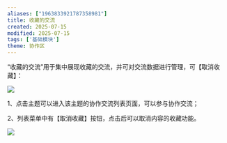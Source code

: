 ```yaml
---
aliases: ["1963833921787358981"]
title: 收藏的交流
created: 2025-07-15
modified: 2025-07-15
tags: ['基础模块']
theme: 协作区
---
```


“收藏的交流”用于集中展现收藏的交流，并可对交流数据进行管理，可【取消收藏】：

![](baa9f0bfbc7a36ef71156ccd58464d97.jpg)

1、点击主题可以进入该主题的协作交流列表页面，可以参与协作交流；

2、列表菜单中有【取消收藏】按钮，点击后可以取消内容的收藏功能。

![](381eed0f410720a48fecf0169ff822d3.jpg)